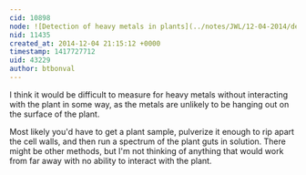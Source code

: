 ```yaml
---
cid: 10898
node: ![Detection of heavy metals in plants](../notes/JWL/12-04-2014/detection-of-heavy-metals-in-plants)
nid: 11435
created_at: 2014-12-04 21:15:12 +0000
timestamp: 1417727712
uid: 43229
author: btbonval
---
```


I think it would be difficult to measure for heavy metals without interacting with the plant in some way, as the metals are unlikely to be hanging out on the surface of the plant.

Most likely you'd have to get a plant sample, pulverize it enough to rip apart the cell walls, and then run a spectrum of the plant guts in solution. There might be other methods, but I'm not thinking of anything that would work from far away with no ability to interact with the plant.